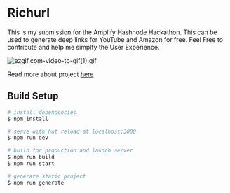 # Richurl

This is my submission for the Amplify Hashnode Hackathon. This can be used to generate deep links for YouTube and Amazon for free.
Feel Free to contribute and help me simplfy the User Experience.

![ezgif.com-video-to-gif(1).gif](https://cdn.hashnode.com/res/hashnode/image/upload/v1614234210359/9ACtJGsmm.gif)

Read more about project [here](https://blog.hrithwik.me/i-created-a-deep-linking-tech-for-youtube-influencers-and-marketeers)

## Build Setup

```bash
# install dependencies
$ npm install

# serve with hot reload at localhost:3000
$ npm run dev

# build for production and launch server
$ npm run build
$ npm run start

# generate static project
$ npm run generate
```

